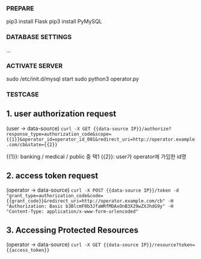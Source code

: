 ### PREPARE
pip3 install Flask
pip3 install PyMySQL

### DATABASE SETTINGS
...

### ACTIVATE SERVER
sudo /etc/init.d/mysql start
sudo python3 operator.py

### TESTCASE
## 1. user authorization request
(user -> data-source)
`curl -X GET {{data-source IP}}/authorize?response_type=authorization_code&scope={{1}}&operator_id=operator_id_001&redirect_uri=http://operator.example.com/cb&state={{2}}`

{{1}}: banking / medical / public 중 택1
{{2}}: user가 operator에 가입한 id명

## 2. access token request
(operator -> data-source)
`curl -X POST {{data-source IP}}/token -d "grant_type=authorization_code&code={{grant_code}}&redirect_uri=http://operator.example.com/cb" -H "Authorization: Basic b3BlcmF0b3JfaWRfMDAxOnB3X29wZXJhdG9y" -H "Content-Type: application/x-www-form-urlencoded"`

## 3. Accessing Protected Resources
(operator -> data-source)
`curl -X GET {{data-source IP}}/resource?token={{access_token}}`